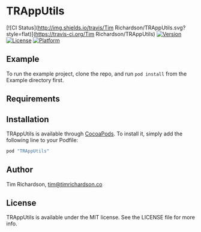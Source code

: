 # TRAppUtils

[![CI Status](http://img.shields.io/travis/Tim Richardson/TRAppUtils.svg?style=flat)](https://travis-ci.org/Tim Richardson/TRAppUtils)
[![Version](https://img.shields.io/cocoapods/v/TRAppUtils.svg?style=flat)](http://cocoapods.org/pods/TRAppUtils)
[![License](https://img.shields.io/cocoapods/l/TRAppUtils.svg?style=flat)](http://cocoapods.org/pods/TRAppUtils)
[![Platform](https://img.shields.io/cocoapods/p/TRAppUtils.svg?style=flat)](http://cocoapods.org/pods/TRAppUtils)

## Example

To run the example project, clone the repo, and run `pod install` from the Example directory first.

## Requirements

## Installation

TRAppUtils is available through [CocoaPods](http://cocoapods.org). To install
it, simply add the following line to your Podfile:

```ruby
pod "TRAppUtils"
```

## Author

Tim Richardson, tim@timrichardson.co

## License

TRAppUtils is available under the MIT license. See the LICENSE file for more info.
